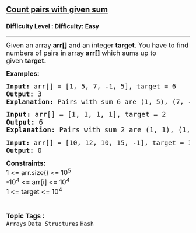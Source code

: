 <h2><a href="https://www.geeksforgeeks.org/problems/count-pairs-with-given-sum--150253/0">Count pairs with given sum</a></h2><h3>Difficulty Level : Difficulty: Easy</h3><hr><div class="problems_problem_content__Xm_eO"><p><span style="font-size: 18px;">Given an array&nbsp;<strong>arr[]</strong>&nbsp;and an integer&nbsp;<strong>target</strong>.&nbsp;</span><span style="font-size: 18px;">You have to find numbers of pairs in array&nbsp;<strong>arr[]</strong>&nbsp;which sums up to given&nbsp;<strong>target.</strong></span></p>
<p><strong style="font-size: 18px;">Examples:</strong></p>
<pre><span style="font-size: 18px;"><strong>Input: </strong></span><span style="font-size: 18px;">arr[] = [1, 5, 7, -1, 5], target = 6 </span><span style="font-size: 18px;">
<strong>Output: </strong>3<strong>
Explanation: </strong></span><span style="font-size: 18px;">Pairs with sum 6 are (1, 5), (7, -1) and (1, 5). </span></pre>
<pre><span style="font-size: 14pt;"><strong>Input: </strong>arr[] = [1, 1, 1, 1], target = 2 
<strong>Output: </strong>6<strong>
Explanation: </strong></span><span style="font-size: 18.6667px;">Pairs with sum 2 are (1, 1), (1, 1), (1, 1), (1, 1), (1, 1), (1, 1).</span></pre>
<pre><span style="font-size: 18px;"><strong>Input: </strong>arr[] = [10, 12, 10, 15, -1],</span><span style="font-size: 18px;"> target = 125</span><span style="font-size: 18px;">
<strong>Output: </strong>0</span></pre>
<p><span style="font-size: 18px;"><strong>Constraints:<br></strong>1 &lt;= arr.size() &lt;= 10<sup>5</sup><strong><br></strong></span><span style="font-size: 18px;">-10<sup>4</sup> &lt;= arr[i] </span><span style="font-size: 18px;">&lt;= 10<sup>4</sup></span><span style="font-size: 18px;"><br></span><span style="font-size: 18px;">1 &lt;= target &lt;= 10<sup>4</sup></span></p></div><br><p><span style=font-size:18px><strong>Topic Tags : </strong><br><code>Arrays</code>&nbsp;<code>Data Structures</code>&nbsp;<code>Hash</code>&nbsp;